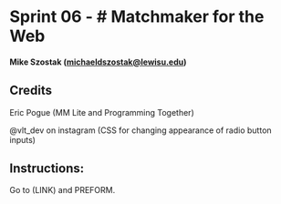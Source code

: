 # Sprint 06 - # Matchmaker for the Web


#### Mike Szostak (michaeldszostak@lewisu.edu)


## Credits


Eric Pogue (MM Lite and Programming Together)


@vlt_dev on instagram (CSS for changing appearance of radio button inputs)


## Instructions:
Go to (LINK) and PREFORM. 
